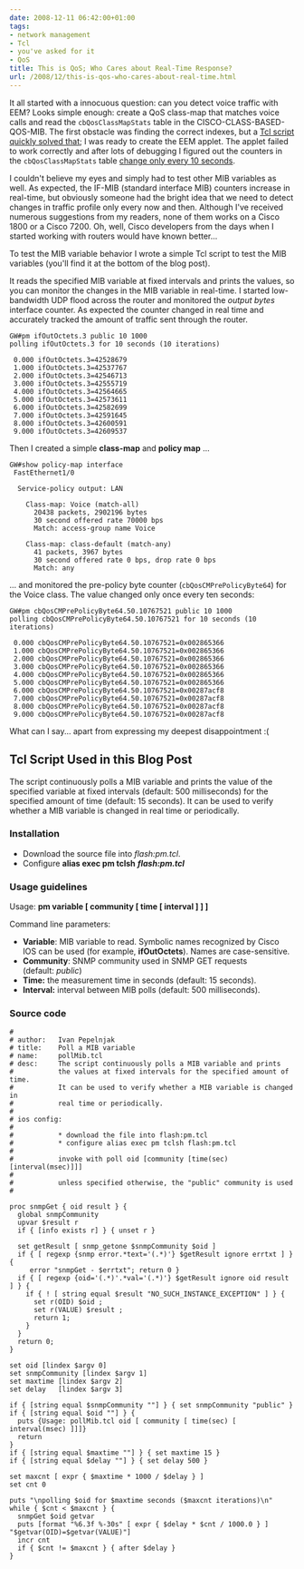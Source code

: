 ```yaml
---
date: 2008-12-11 06:42:00+01:00
tags:
- network management
- Tcl
- you've asked for it
- QoS
title: This is QoS; Who Cares about Real-Time Response?
url: /2008/12/this-is-qos-who-cares-about-real-time.html
---
```

It all started with a innocuous question: can you detect voice traffic with EEM? Looks simple enough: create a QoS class-map that matches voice calls and read the `cbQosClassMapStats` table in the CISCO-CLASS-BASED-QOS-MIB. The first obstacle was finding the correct indexes, but a [Tcl script quickly solved that](/2008/12/most-convoluted-mib-ive-seen.html); I was ready to create the EEM applet. The applet failed to work correctly and after lots of debugging I figured out the counters in the `cbQosClassMapStats` table [change only every 10 seconds](https://blog.ipspace.net/2008/12/update-interval-for-ios-mib-counters.html).

I couldn't believe my eyes and simply had to test other MIB variables as well. As expected, the IF-MIB (standard interface MIB) counters increase in real-time, but obviously someone had the bright idea that we need to detect changes in traffic profile only every now and then. Although I\'ve received numerous suggestions from my readers, none of them works on a Cisco 1800 or a Cisco 7200. Oh, well, Cisco developers from the days when I started working with routers would have known better...
<!--more-->
To test the MIB variable behavior I wrote a simple Tcl script to test the MIB variables (you'll find it at the bottom of the blog post).

It reads the specified MIB variable at fixed intervals and prints the values, so you can monitor the changes in the MIB variable in real-time. I started low-bandwidth UDP flood across the router and monitored the *output bytes* interface counter. As expected the counter changed in real time and accurately tracked the amount of traffic sent through the router.

``` {.code}
GW#pm ifOutOctets.3 public 10 1000          
polling ifOutOctets.3 for 10 seconds (10 iterations)

 0.000 ifOutOctets.3=42528679        
 1.000 ifOutOctets.3=42537767        
 2.000 ifOutOctets.3=42546713        
 3.000 ifOutOctets.3=42555719        
 4.000 ifOutOctets.3=42564665        
 5.000 ifOutOctets.3=42573611        
 6.000 ifOutOctets.3=42582699        
 7.000 ifOutOctets.3=42591645        
 8.000 ifOutOctets.3=42600591        
 9.000 ifOutOctets.3=42609537        
```

Then I created a simple **class-map** and **policy map** ...

``` {.code}
GW#show policy-map interface
 FastEthernet1/0 

  Service-policy output: LAN

    Class-map: Voice (match-all)
      20438 packets, 2902196 bytes
      30 second offered rate 70000 bps
      Match: access-group name Voice

    Class-map: class-default (match-any)
      41 packets, 3967 bytes
      30 second offered rate 0 bps, drop rate 0 bps
      Match: any 
```

... and monitored the pre-policy byte counter (`cbQosCMPrePolicyByte64`) for the Voice class. The value changed only once every ten seconds:

``` {.code}
GW#pm cbQosCMPrePolicyByte64.50.10767521 public 10 1000
polling cbQosCMPrePolicyByte64.50.10767521 for 10 seconds (10 iterations)

 0.000 cbQosCMPrePolicyByte64.50.10767521=0x002865366
 1.000 cbQosCMPrePolicyByte64.50.10767521=0x002865366
 2.000 cbQosCMPrePolicyByte64.50.10767521=0x002865366
 3.000 cbQosCMPrePolicyByte64.50.10767521=0x002865366
 4.000 cbQosCMPrePolicyByte64.50.10767521=0x002865366
 5.000 cbQosCMPrePolicyByte64.50.10767521=0x002865366
 6.000 cbQosCMPrePolicyByte64.50.10767521=0x00287acf8
 7.000 cbQosCMPrePolicyByte64.50.10767521=0x00287acf8
 8.000 cbQosCMPrePolicyByte64.50.10767521=0x00287acf8
 9.000 cbQosCMPrePolicyByte64.50.10767521=0x00287acf8
```

What can I say... apart from expressing my deepest disappointment :(

## Tcl Script Used in this Blog Post

The script continuously polls a MIB variable and prints the value of the specified variable at fixed intervals (default: 500 milliseconds) for the specified amount of time (default: 15 seconds). It can be used to verify whether a MIB variable is changed in real time or periodically.

### Installation

-   Download the source file into *flash:pm.tcl*.
-   Configure **alias exec pm tclsh** ***flash:pm.tcl***

### Usage guidelines

Usage: **pm variable \[ community \[ time \[ interval \] \] \]**

Command line parameters:

-   **Variable**: MIB variable to read. Symbolic names recognized by Cisco IOS can be used (for example, **ifOutOctets**). Names are case-sensitive.
-   **Community**: SNMP community used in SNMP GET requests (default: *public*)
-   **Time:** the measurement time in seconds (default: 15 seconds).
-   **Interval:** interval between MIB polls (default: 500 milliseconds).

### Source code

```
#
# author:   Ivan Pepelnjak
# title:    Poll a MIB variable
# name:     pollMib.tcl
# desc:     The script continuously polls a MIB variable and prints
#           the values at fixed intervals for the specified amount of time.
#           It can be used to verify whether a MIB variable is changed in
#           real time or periodically.
#
# ios config:
#
#           * download the file into flash:pm.tcl
#           * configure alias exec pm tclsh flash:pm.tcl
#
#           invoke with poll oid [community [time(sec) [interval(msec)]]]
#
#           unless specified otherwise, the "public" community is used
#

proc snmpGet { oid result } {
  global snmpCommunity
  upvar $result r
  if { [info exists r] } { unset r }

  set getResult [ snmp_getone $snmpCommunity $oid ]
  if { [ regexp {snmp error.*text='(.*)'} $getResult ignore errtxt ] } { 
     error "snmpGet - $errtxt"; return 0 }
  if { [ regexp {oid='(.*)'.*val='(.*)'} $getResult ignore oid result ] } {
    if { ! [ string equal $result "NO_SUCH_INSTANCE_EXCEPTION" ] } {
      set r(OID) $oid ;
      set r(VALUE) $result ; 
      return 1;
    }
  }
  return 0;
}

set oid [lindex $argv 0]
set snmpCommunity [lindex $argv 1]
set maxtime [lindex $argv 2]
set delay   [lindex $argv 3]

if { [string equal $snmpCommunity ""] } { set snmpCommunity "public" }
if { [string equal $oid ""] } { 
  puts {Usage: pollMib.tcl oid [ community [ time(sec) [ interval(msec) ]]]}
  return
}
if { [string equal $maxtime ""] } { set maxtime 15 }
if { [string equal $delay ""] } { set delay 500 }

set maxcnt [ expr { $maxtime * 1000 / $delay } ]
set cnt 0

puts "\npolling $oid for $maxtime seconds ($maxcnt iterations)\n"
while { $cnt < $maxcnt } {
  snmpGet $oid getvar
  puts [format "%6.3f %-30s" [ expr { $delay * $cnt / 1000.0 } ] "$getvar(OID)=$getvar(VALUE)"]
  incr cnt
  if { $cnt != $maxcnt } { after $delay }
}
```

